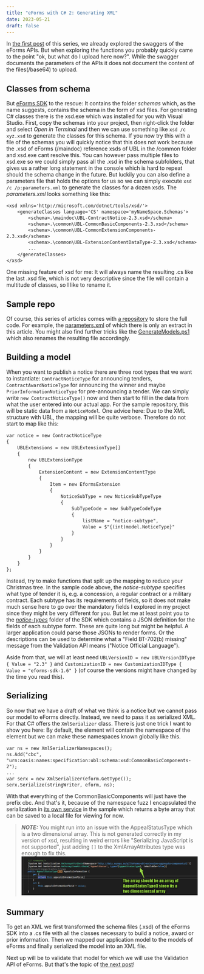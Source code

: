 ```yaml
---
title: "eForms with C# 2: Generating XML"
date: 2023-05-21
draft: false
---
```


In [the first post](/post/eforms-csharp/introduction) of this series, we already explored the swaggers of the eForms APIs. But when exploring the functions you probably quickly came to the point "ok, but what do I upload here now?". While the swagger documents the parameters of the APIs it does not document the content of the files(/base64) to upload.

## Classes from schema
But [eForms SDK](https://github.com/OP-TED/eForms-SDK) to the rescue: It contains the folder _schemas_ which, as the name suggests, contains the schema in the form of xsd files. For generating C# classes there is the xsd.exe which was installed for you with Visual Studio. First, copy the schemas into your project, then right-click the folder and select _Open in Terminal_ and then we can use something like `xsd /c xyz.xsd` to generate the classes for this schema. If you now try this with a file of the schemas you will quickly notice that this does not work because the .xsd of eForms (/maindoc) reference xsds of UBL in the /common folder and xsd.exe cant resolve this. You can however pass multiple files to xsd.exe so we could simply pass all the .xsd in the schema subfolders, that gives us a rather long statement in the console which is hard to repeat should the schema change in the future. But luckily you can also define a parameters file that holds the options for us so we can simply execute `xsd /c /p:parameters.xml` to generate the classes for a dozen xsds. The _parameters.xml_ looks something like this:
```
<xsd xmlns='http://microsoft.com/dotnet/tools/xsd/'>
	<generateClasses language='CS' namespace='myNameSpace.Schemas'>
		<schema>.\maindoc\UBL-ContractNotice-2.3.xsd</schema>
		<schema>.\common\UBL-CommonBasicComponents-2.3.xsd</schema> 
		<schema>.\common\UBL-CommonExtensionComponents-2.3.xsd</schema> 
		<schema>.\common\UBL-ExtensionContentDataType-2.3.xsd</schema> 
        ...
	</generateClasses>
</xsd>
```
One missing feature of xsd for me: It will always name the resulting .cs like the last .xsd file, which is not very descriptive since the file will contain a multitude of classes, so I like to rename it.

## Sample repo
Of course, this series of articles comes with [a repository](https://github.com/Kunter-Bunt/eForms-CSharp-Sample) to store the full code. For example, the [parameters.xml](https://github.com/Kunter-Bunt/eForms-CSharp-Sample/blob/main/eForms-CSharp-Sample-App/schemas/parameters.xml) of which there is only an extract in this article. You might also find further tricks like the [GenerateModels.ps1](https://github.com/Kunter-Bunt/eForms-CSharp-Sample/blob/main/eForms-CSharp-Sample-App/schemas/GenerateModels.ps1) which also renames the resulting file accordingly.

## Building a model
When you want to publish a notice there are three root types that we want to instantiate: `ContractNoticeType` for announcing tenders, `ContractAwardNoticeType` for announcing the winner and maybe `PriorInformationNoticeType` for pre-announcing a tender. We can simply write `new ContractNoticeType()` now and then start to fill in the data from what the user entered into our actual app. For the sample repository, this will be static data from a `NoticeModel`. One advice here: Due to the XML structure with UBL, the mapping will be quite verbose. Therefore do not start to map like this:

```
var notice = new ContractNoticeType 
{ 
    UBLExtensions = new UBLExtensionType[]
    {
        new UBLExtensionType
        {
            ExtensionContent = new ExtensionContentType
            {
                Item = new EformsExtension 
                {
                    NoticeSubType = new NoticeSubTypeType
                    {
                        SubTypeCode = new SubTypeCodeType
                        {
                            listName = "notice-subtype",
                            Value = $"{(int)model.NoticeType}"
                        }
                    }
                }
            }
        }
    }
};
```

Instead, try to make functions that split up the mapping to reduce your Christmas tree. In the sample code above, the _notice-subtype_ specifies what type of tender it is, e.g. a concession, a regular contract or a military contract. Each subtype has its requirements of fields, so it does not make much sense here to go over the mandatory fields I explored in my project since they might be very different for you. But let me at least point you to the [_notice-types_](https://github.com/OP-TED/eForms-SDK/tree/develop/notice-types) folder of the SDK which contains a JSON definition for the fields of each subtype form. These are quite long but might be helpful. A larger application could parse those JSONs to render forms. Or the descriptions can be used to determine what a "Field BT-702(b) missing" message from the Validation API means ("Notice Official Language").

Aside from that, we will at least need `UBLVersionID = new UBLVersionIDType { Value = "2.3" }` and `CustomizationID = new CustomizationIDType { Value = "eforms-sdk-1.6" }` (of course the versions might have changed by the time you read this). 

## Serializing
So now that we have a draft of what we think is a notice but we cannot pass our model to eForms directly. Instead, we need to pass it as serialized XML. For that C# offers the `XmlSerializer` class. There is just one trick I want to show you here: By default, the element will contain the namespace of the element but we can make these namespaces known globally like this.
```
var ns = new XmlSerializerNamespaces();
ns.Add("cbc", "urn:oasis:names:specification:ubl:schema:xsd:CommonBasicComponents-2");
...
var serx = new XmlSerializer(eform.GetType());
serx.Serialize(stringWriter, eform, ns);
```
With that everything of the CommonBasicComponents will just have the prefix cbc.
And that's it, because of the namespace fuzz I encapsulated the serialization in [its own service](https://github.com/Kunter-Bunt/eForms-CSharp-Sample/blob/main/eForms-CSharp-Sample-App/services/SerializeNoticeService.cs) in the sample which returns a byte array that can be saved to a local file for viewing for now.

> **_NOTE:_**  You might run into an issue with the AppealStatusType which is a two dimensional array. This is not generated correctly in my version of xsd, resulting in weird errors like "Serializing JavaScript is not supported", just adding `[]` to the XmlArrayAttributes type was enough to fix this. ![Here I tried to specify a PostImage in a PreOperation step. The error from Dynamics is passed through.](AppealStatusType.png)

## Summary
To get an XML we first transformed the schema files (.xsd) of the eForms SDK into a .cs file with all the classes necessary to build a notice, award or prior information. Then we mapped our application model to the models of eForms and finally serialized the model into an XML file. 

Next up will be to validate that model for which we will use the Validation API of eForms. But that's the topic of [the next post](/post/eForms-scharp/validating)!